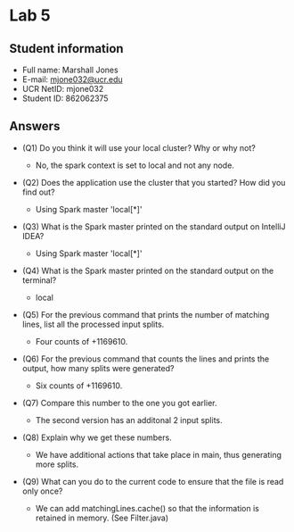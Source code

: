 # Lab 5

## Student information

* Full name: Marshall Jones
* E-mail: mjone032@ucr.edu
* UCR NetID: mjone032
* Student ID: 862062375

## Answers

* (Q1) Do you think it will use your local cluster? Why or why not?

    - No, the spark context is set to local and not any node.

* (Q2) Does the application use the cluster that you started? How did you find out?

    - Using Spark master 'local[*]'

* (Q3) What is the Spark master printed on the standard output on IntelliJ IDEA?

    - Using Spark master 'local[*]'

* (Q4) What is the Spark master printed on the standard output on the terminal?

  - local

* (Q5) For the previous command that prints the number of matching lines, list all the processed input splits.

  - Four counts of +1169610.

* (Q6) For the previous command that counts the lines and prints the output, how many splits were generated?

  - Six counts of +1169610.

* (Q7) Compare this number to the one you got earlier.

  - The second version has an additonal 2 input splits.

* (Q8) Explain why we get these numbers.
  
  - We have additional actions that take place in main, thus generating more splits.

* (Q9) What can you do to the current code to ensure that the file is read only once?

  - We can add matchingLines.cache() so that the information is retained in memory. (See Filter.java)